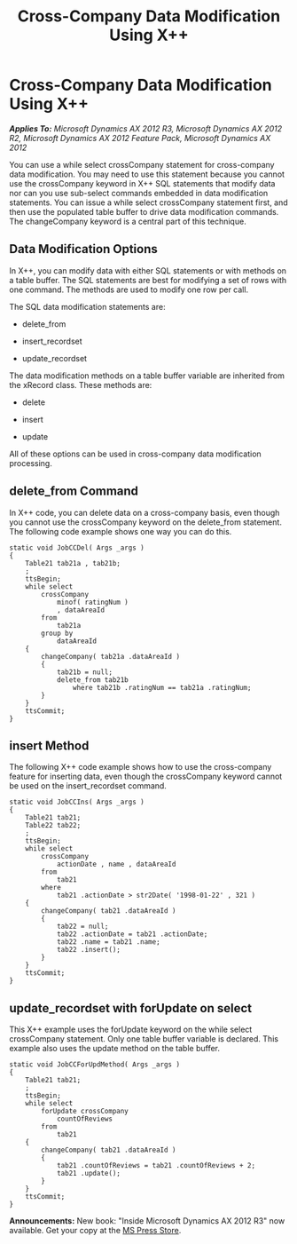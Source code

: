 ﻿---
title: Cross-Company Data Modification Using X++
TOCTitle: Cross-Company Data Modification Using X++
ms:assetid: ad8c30ee-9871-4a0e-bd62-f369dc88f5a7
ms:mtpsurl: https://msdn.microsoft.com/en-us/library/Cc617093(v=AX.60)
ms:contentKeyID: 35249724
ms.date: 05/18/2015
mtps_version: v=AX.60
---

# Cross-Company Data Modification Using X++ 


_**Applies To:** Microsoft Dynamics AX 2012 R3, Microsoft Dynamics AX 2012 R2, Microsoft Dynamics AX 2012 Feature Pack, Microsoft Dynamics AX 2012_

You can use a while select crossCompany statement for cross-company data modification. You may need to use this statement because you cannot use the crossCompany keyword in X++ SQL statements that modify data nor can you use sub-select commands embedded in data modification statements. You can issue a while select crossCompany statement first, and then use the populated table buffer to drive data modification commands. The changeCompany keyword is a central part of this technique.

## Data Modification Options

In X++, you can modify data with either SQL statements or with methods on a table buffer. The SQL statements are best for modifying a set of rows with one command. The methods are used to modify one row per call.

The SQL data modification statements are:

  - delete\_from

  - insert\_recordset

  - update\_recordset

The data modification methods on a table buffer variable are inherited from the xRecord class. These methods are:

  - delete

  - insert

  - update

All of these options can be used in cross-company data modification processing.

## delete\_from Command

In X++ code, you can delete data on a cross-company basis, even though you cannot use the crossCompany keyword on the delete\_from statement. The following code example shows one way you can do this.

    static void JobCCDel( Args _args )
    {
        Table21 tab21a , tab21b;
        ;
        ttsBegin;
        while select
            crossCompany
                minof( ratingNum )
                , dataAreaId
            from
                tab21a
            group by
                dataAreaId
        {
            changeCompany( tab21a .dataAreaId )
            {
                tab21b = null;
                delete_from tab21b
                    where tab21b .ratingNum == tab21a .ratingNum;
            }
        }
        ttsCommit;
    }

## insert Method

The following X++ code example shows how to use the cross-company feature for inserting data, even though the crossCompany keyword cannot be used on the insert\_recordset command.

    static void JobCCIns( Args _args )
    {
        Table21 tab21;
        Table22 tab22;
        ;
        ttsBegin;
        while select
            crossCompany
                actionDate , name , dataAreaId
            from
                tab21
            where
                tab21 .actionDate > str2Date( '1998-01-22' , 321 )
        {
            changeCompany( tab21 .dataAreaId )
            {
                tab22 = null;
                tab22 .actionDate = tab21 .actionDate;
                tab22 .name = tab21 .name;
                tab22 .insert();
            }
        }
        ttsCommit;
    }

## update\_recordset with forUpdate on select

This X++ example uses the forUpdate keyword on the while select crossCompany statement. Only one table buffer variable is declared. This example also uses the update method on the table buffer.

    static void JobCCForUpdMethod( Args _args )
    {
        Table21 tab21;
        ;
        ttsBegin;
        while select
            forUpdate crossCompany
                countOfReviews
            from
                tab21
        {
            changeCompany( tab21 .dataAreaId )
            {
                tab21 .countOfReviews = tab21 .countOfReviews + 2;
                tab21 .update();
            }
        }
        ttsCommit;
    }

  
**Announcements:** New book: "Inside Microsoft Dynamics AX 2012 R3" now available. Get your copy at the [MS Press Store](https://www.microsoftpressstore.com/store/inside-microsoft-dynamics-ax-2012-r3-9780735685109).

